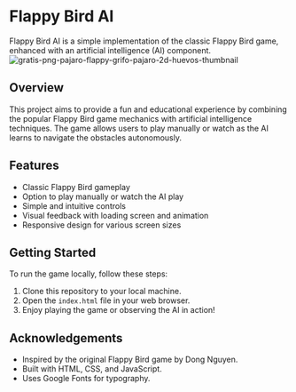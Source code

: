 # Flappy Bird AI

Flappy Bird AI is a simple implementation of the classic Flappy Bird game, enhanced with an artificial intelligence (AI) component.
![gratis-png-pajaro-flappy-grifo-pajaro-2d-huevos-thumbnail](https://github.com/projectAIML675/Flappy_Bird_AI/assets/101319476/0c63f412-6186-46f3-9050-17f3aba62aff)

## Overview

This project aims to provide a fun and educational experience by combining the popular Flappy Bird game mechanics with artificial intelligence techniques. The game allows users to play manually or watch as the AI learns to navigate the obstacles autonomously.

## Features

- Classic Flappy Bird gameplay
- Option to play manually or watch the AI play
- Simple and intuitive controls
- Visual feedback with loading screen and animation
- Responsive design for various screen sizes

## Getting Started

To run the game locally, follow these steps:

1. Clone this repository to your local machine.
2. Open the `index.html` file in your web browser.
3. Enjoy playing the game or observing the AI in action!


## Acknowledgements

- Inspired by the original Flappy Bird game by Dong Nguyen.
- Built with HTML, CSS, and JavaScript.
- Uses Google Fonts for typography.
